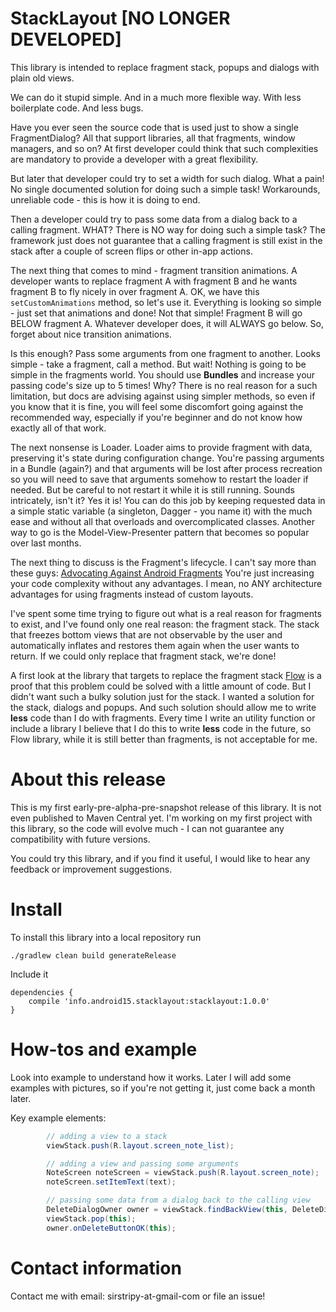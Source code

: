
# StackLayout [NO LONGER DEVELOPED]

This library is intended to replace fragment stack, popups and dialogs with plain old views.

We can do it stupid simple. And in a much more flexible way. With less boilerplate code.
And less bugs.

Have you ever seen the source code that is used just to show a single FragmentDialog?
All that support libraries, all that fragments, window managers, and so on?
At first developer could think that such complexities are mandatory to provide a developer
with a great flexibility.

But later that developer could try to set a width for such dialog.
What a pain! No single documented solution for doing such a simple task! Workarounds,
unreliable code - this is how it is doing to end.

Then a developer
could try to pass some data from a dialog back to a calling fragment. WHAT? There is NO way for
doing such a simple task? The framework just does not guarantee that a calling fragment is still exist in the
stack after a couple of screen flips or other in-app actions.

The next thing that comes to mind - fragment transition animations. A developer wants to replace
fragment A with fragment B and he wants fragment B to fly nicely in over fragment A. OK, we have
this `setCustomAnimations` method, so let's use it. Everything is looking so simple - just set
that animations and done! Not that simple! Fragment B will go BELOW fragment A. Whatever developer
does, it will ALWAYS go below. So, forget about nice transition animations.

Is this enough? Pass some arguments from one fragment to another. Looks simple - take a fragment,
call a method. But wait! Nothing is going to be simple in the fragments world. You should use
**Bundles** and increase your passing code's size up to 5 times! Why?
There is no real reason for a such limitation, but docs are advising
against using simpler methods, so even if you know that it is fine, you will feel some discomfort
going against the recommended way, especially if you're beginner and do not know how exactly
all of that work.

The next nonsense is Loader. Loader aims to provide fragment with data, preserving it's state during
configuration change. You're passing arguments in a Bundle (again?) and that arguments will be lost after
process recreation so you will need to save that arguments somehow to restart the loader if needed. But be careful
to not restart it while it is still running. Sounds intricately, isn't it? Yes it is! You can do
this job by keeping requested data in a simple static variable (a singleton, Dagger - you name it) with the much ease and without all that overloads
and overcomplicated classes. Another way to go is the Model-View-Presenter pattern that becomes so popular over last months.

The next thing to discuss is the Fragment's lifecycle. I can't say more than these guys:
[Advocating Against Android Fragments](http://corner.squareup.com/2014/10/advocating-against-android-fragments.html)
You're just increasing your code complexity without any advantages. I mean, no ANY architecture advantages
for using fragments instead of custom layouts.

I've spent some time trying to figure out what is a real reason
for fragments to exist, and I've found only one real reason: the fragment stack.
The stack that freezes bottom views that are not observable
by the user and automatically inflates and restores them again when the user wants to return.
If we could only replace that fragment stack, we're done!

A first look at the library
that targets to replace the fragment stack [Flow](https://github.com/square/flow) is a proof
that this problem could be solved with a little amount of code. But I didn't want such a bulky solution just for
the stack. I wanted a solution for the stack, dialogs and popups. And such solution
should allow me to write **less** code than I do with fragments. Every time I write an
utility function or include a library I believe that I do this to write **less** code in the future,
so Flow library, while it is still better than fragments, is not acceptable for me.

# About this release

This is my first early-pre-alpha-pre-snapshot release of this library.
It is not even published to Maven Central yet.
I'm working on my first project with this library, so the code will evolve much - I can not
guarantee any compatibility with future versions.

You could try this library, and if you find it useful, I would like to hear any feedback
or improvement suggestions.

# Install

To install this library into a local repository run

```
./gradlew clean build generateRelease
```

Include it


```
dependencies {
    compile 'info.android15.stacklayout:stacklayout:1.0.0'
}
```

# How-tos and example

Look into example to understand how it works. Later I will add some examples with pictures,
so if you're not getting it, just come back a month later.

Key example elements:

``` java
        // adding a view to a stack
        viewStack.push(R.layout.screen_note_list);

        // adding a view and passing some arguments
        NoteScreen noteScreen = viewStack.push(R.layout.screen_note);
        noteScreen.setItemText(text);

        // passing some data from a dialog back to the calling view
        DeleteDialogOwner owner = viewStack.findBackView(this, DeleteDialogOwner.class);
        viewStack.pop(this);
        owner.onDeleteButtonOK(this);
```

# Contact information

Contact me with email: sirstripy-at-gmail-com or file an issue!

